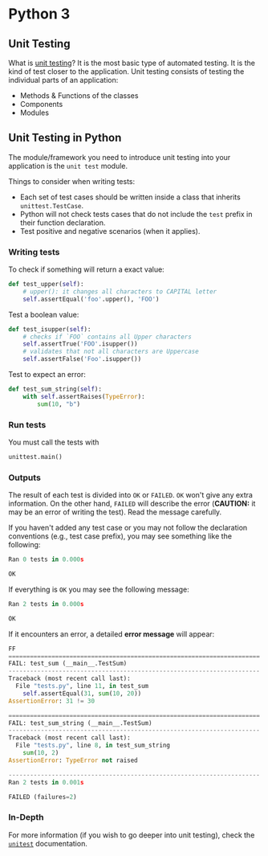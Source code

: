 # Python 3

## Unit Testing
What is [unit testing](https://www.atlassian.com/continuous-delivery/software-testing/types-of-software-testing)? It is the most basic type of automated testing. It is the kind of test closer to the application. Unit testing consists of testing the individual parts of an application:
- Methods & Functions of the classes
- Components
- Modules


## Unit Testing in Python
The module/framework you need to introduce unit testing into your application is the `unit test` module.

Things to consider when writing tests:
- Each set of test cases should be written inside a class that inherits `unittest.TestCase`.
- Python will not check tests cases that do not include the `test` prefix in their function declaration.
- Test positive and negative scenarios (when it applies).

### Writing tests
To check if something will return a exact value:
```py
def test_upper(self):
    # upper(): it changes all characters to CAPITAL letter   
    self.assertEqual('foo'.upper(), 'FOO')
```

Test a boolean value:
```py
def test_isupper(self):
    # checks if `FOO` contains all Upper characters   
    self.assertTrue('FOO'.isupper())
    # validates that not all characters are Uppercase
    self.assertFalse('Foo'.isupper())
```

Test to expect an error:
```py
def test_sum_string(self):
    with self.assertRaises(TypeError):
        sum(10, "b")
```

### Run tests
You must call the tests with
```py
unittest.main()
```

### Outputs
The result of each test is divided into `OK` or `FAILED`. `OK` won't give any extra information. On the other hand, `FAILED` will describe the error (**CAUTION:** it may be an error of writing the test). Read the message carefully.
 
If you haven't added any test case or you may not follow the declaration conventions (e.g., test case prefix), you may see something like the following:

```py
Ran 0 tests in 0.000s

OK
```

If everything is `OK` you may see the following message:
```py
Ran 2 tests in 0.000s

OK
```

If it encounters an error, a detailed **error message** will appear:
```py
FF
======================================================================
FAIL: test_sum (__main__.TestSum)
----------------------------------------------------------------------
Traceback (most recent call last):
  File "tests.py", line 11, in test_sum
    self.assertEqual(31, sum(10, 20))
AssertionError: 31 != 30

======================================================================
FAIL: test_sum_string (__main__.TestSum)
----------------------------------------------------------------------
Traceback (most recent call last):
  File "tests.py", line 8, in test_sum_string
    sum(10, 2)
AssertionError: TypeError not raised

----------------------------------------------------------------------
Ran 2 tests in 0.001s

FAILED (failures=2)
```

### In-Depth
For more information (if you wish to go deeper into unit testing), check the [`unitest`](https://docs.python.org/3/library/unittest.html) documentation.